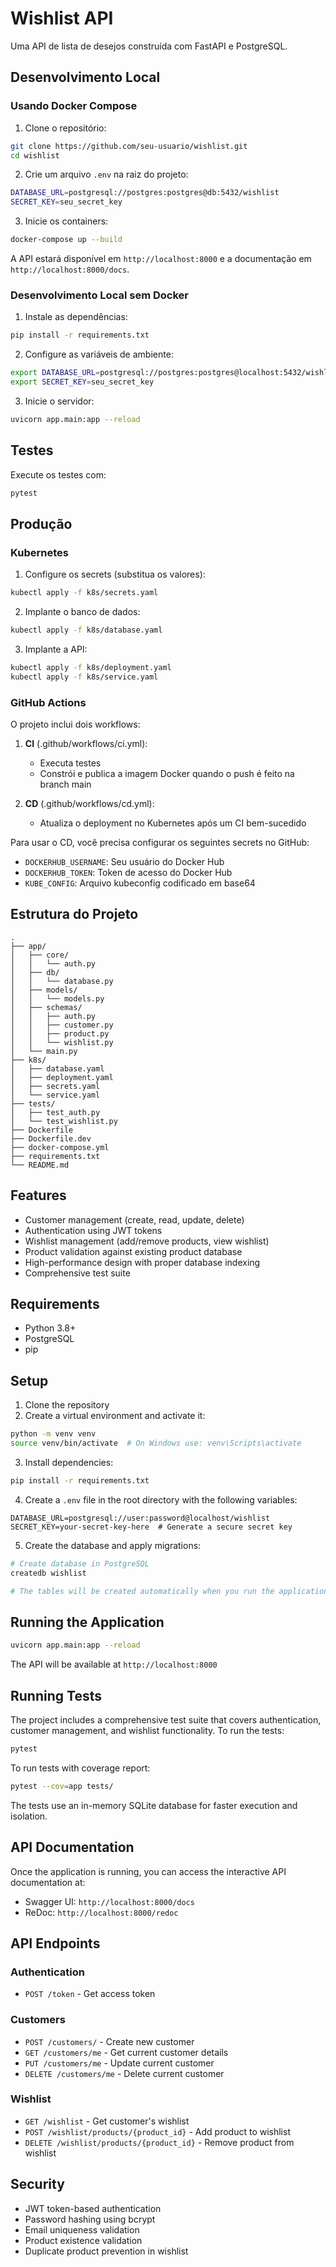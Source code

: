 # Wishlist API

Uma API de lista de desejos construída com FastAPI e PostgreSQL.

## Desenvolvimento Local

### Usando Docker Compose

1. Clone o repositório:
```bash
git clone https://github.com/seu-usuario/wishlist.git
cd wishlist
```

2. Crie um arquivo `.env` na raiz do projeto:
```bash
DATABASE_URL=postgresql://postgres:postgres@db:5432/wishlist
SECRET_KEY=seu_secret_key
```

3. Inicie os containers:
```bash
docker-compose up --build
```

A API estará disponível em `http://localhost:8000` e a documentação em `http://localhost:8000/docs`.

### Desenvolvimento Local sem Docker

1. Instale as dependências:
```bash
pip install -r requirements.txt
```

2. Configure as variáveis de ambiente:
```bash
export DATABASE_URL=postgresql://postgres:postgres@localhost:5432/wishlist
export SECRET_KEY=seu_secret_key
```

3. Inicie o servidor:
```bash
uvicorn app.main:app --reload
```

## Testes

Execute os testes com:
```bash
pytest
```

## Produção

### Kubernetes

1. Configure os secrets (substitua os valores):
```bash
kubectl apply -f k8s/secrets.yaml
```

2. Implante o banco de dados:
```bash
kubectl apply -f k8s/database.yaml
```

3. Implante a API:
```bash
kubectl apply -f k8s/deployment.yaml
kubectl apply -f k8s/service.yaml
```

### GitHub Actions

O projeto inclui dois workflows:

1. **CI** (.github/workflows/ci.yml):
   - Executa testes
   - Constrói e publica a imagem Docker quando o push é feito na branch main

2. **CD** (.github/workflows/cd.yml):
   - Atualiza o deployment no Kubernetes após um CI bem-sucedido

Para usar o CD, você precisa configurar os seguintes secrets no GitHub:

- `DOCKERHUB_USERNAME`: Seu usuário do Docker Hub
- `DOCKERHUB_TOKEN`: Token de acesso do Docker Hub
- `KUBE_CONFIG`: Arquivo kubeconfig codificado em base64

## Estrutura do Projeto

```
.
├── app/
│   ├── core/
│   │   └── auth.py
│   ├── db/
│   │   └── database.py
│   ├── models/
│   │   └── models.py
│   ├── schemas/
│   │   ├── auth.py
│   │   ├── customer.py
│   │   ├── product.py
│   │   └── wishlist.py
│   └── main.py
├── k8s/
│   ├── database.yaml
│   ├── deployment.yaml
│   ├── secrets.yaml
│   └── service.yaml
├── tests/
│   ├── test_auth.py
│   └── test_wishlist.py
├── Dockerfile
├── Dockerfile.dev
├── docker-compose.yml
├── requirements.txt
└── README.md
```

## Features

- Customer management (create, read, update, delete)
- Authentication using JWT tokens
- Wishlist management (add/remove products, view wishlist)
- Product validation against existing product database
- High-performance design with proper database indexing
- Comprehensive test suite

## Requirements

- Python 3.8+
- PostgreSQL
- pip

## Setup

1. Clone the repository
2. Create a virtual environment and activate it:
```bash
python -m venv venv
source venv/bin/activate  # On Windows use: venv\Scripts\activate
```

3. Install dependencies:
```bash
pip install -r requirements.txt
```

4. Create a `.env` file in the root directory with the following variables:
```
DATABASE_URL=postgresql://user:password@localhost/wishlist
SECRET_KEY=your-secret-key-here  # Generate a secure secret key
```

5. Create the database and apply migrations:
```bash
# Create database in PostgreSQL
createdb wishlist

# The tables will be created automatically when you run the application
```

## Running the Application

```bash
uvicorn app.main:app --reload
```

The API will be available at `http://localhost:8000`

## Running Tests

The project includes a comprehensive test suite that covers authentication, customer management, and wishlist functionality. To run the tests:

```bash
pytest
```

To run tests with coverage report:

```bash
pytest --cov=app tests/
```

The tests use an in-memory SQLite database for faster execution and isolation.

## API Documentation

Once the application is running, you can access the interactive API documentation at:
- Swagger UI: `http://localhost:8000/docs`
- ReDoc: `http://localhost:8000/redoc`

## API Endpoints

### Authentication
- `POST /token` - Get access token

### Customers
- `POST /customers/` - Create new customer
- `GET /customers/me` - Get current customer details
- `PUT /customers/me` - Update current customer
- `DELETE /customers/me` - Delete current customer

### Wishlist
- `GET /wishlist` - Get customer's wishlist
- `POST /wishlist/products/{product_id}` - Add product to wishlist
- `DELETE /wishlist/products/{product_id}` - Remove product from wishlist

## Security

- JWT token-based authentication
- Password hashing using bcrypt
- Email uniqueness validation
- Product existence validation
- Duplicate product prevention in wishlist 